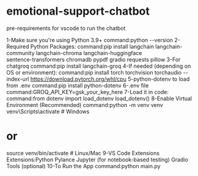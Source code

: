 # emotional-support-chatbot
pre-requirements for vscode to run the chatbot

1-Make sure you're using Python 3.9+
command:python --version
2-Required Python Packages:
command:pip install langchain langchain-community langchain-chroma langchain-huggingface \
    sentence-transformers chromadb pypdf gradio requests pillow
3-For chatgroq
command:pip install langchain-groq
4-If needed (depending on OS or environment):
command:pip install torch torchvision torchaudio --index-url https://download.pytorch.org/whl/cpu
5-python-dotenv to load from .env
command:pip install python-dotenv
6-.env file
command:GROQ_API_KEY=gsk_your_key_here
7-Load it in code:
command:from dotenv import load_dotenv
load_dotenv()
8-Enable Virtual Environment (Recommended)
command:python -m venv venv
venv\Scripts\activate   # Windows
# or
source venv/bin/activate   # Linux/Mac
9-VS Code Extensions 
Extensions:Python
Pylance
Jupyter (for notebook-based testing)
Gradio Tools (optional)
10-To Run the App
command:python main.py
